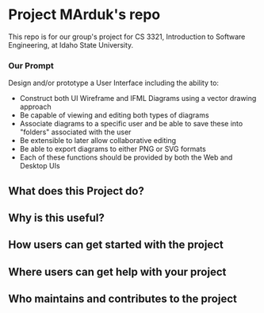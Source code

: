 # Project MArduk's repo

This repo is for our group's project for CS 3321, Introduction to Software Engineering, at Idaho State University.

### Our Prompt
Design and/or prototype a User Interface including the ability to:
- Construct both UI Wireframe and IFML Diagrams using a vector drawing approach
- Be capable of viewing and editing both types of diagrams
- Associate diagrams to a specific user and be able to save these into "folders" associated with the user
- Be extensible to later allow collaborative editing
- Be able to export diagrams to either PNG or SVG formats
- Each of these functions should be provided by both the Web and Desktop UIs

## What does this Project do?

## Why is this useful?

## How users can get started with the project

## Where users can get help with your project

## Who maintains and contributes to the project
